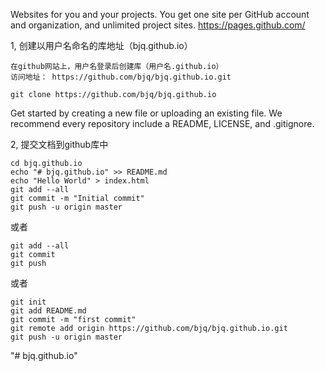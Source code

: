 
Websites for you and your projects.
You get one site per GitHub account and organization, and unlimited project sites.
https://pages.github.com/

1, 创建以用户名命名的库地址（bjq.github.io）

	在github网站上，用户名登录后创建库（用户名.github.io）
	访问地址： https://github.com/bjq/bjq.github.io.git
	
	git clone https://github.com/bjq/bjq.github.io

Get started by creating a new file or uploading an existing file. We recommend every repository include a README, LICENSE, and .gitignore.

2, 提交文档到github库中

	cd bjq.github.io
	echo "# bjq.github.io" >> README.md
	echo "Hello World" > index.html
	git add --all
	git commit -m "Initial commit"
	git push -u origin master

或者

	git add --all
	git commit
	git push

或者

	git init
	git add README.md
	git commit -m "first commit"
	git remote add origin https://github.com/bjq/bjq.github.io.git
	git push -u origin master


"# bjq.github.io" 
